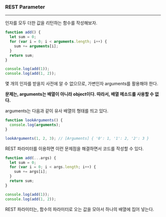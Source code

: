 ### REST Parameter

---



인자를 모두 더한 값을 리턴하는 함수를 작성해보자.

```javascript
function add() {
  let sum = 0;
  for (var i = 0; i < arguments.length; i++) {
    sum += arguments[i];
  }
  return sum;
}

console.log(add(1));
console.log(add(1, 2));
```

몇 개의 인자를 받을지 사전에 알 수 없으므로, 가변인자 arguments를 활용해야 한다.

<strong>문제는, arguments는 배열이 아니라 object이다. 따라서, 배열 메소드를 사용할 수 없다. </strong>



arguments는 다음과 같이 유사 배열의 형태를 띄고 있다.

```javascript
function lookArguments() {
  console.log(arguments);
}

lookArguments(1, 2, 3); // [Arguments] { '0': 1, '1': 2, '2': 3 }

```



REST 파라미터를 이용하면 이런 문제점을 해결하면서 코드를 작성할 수 있다.

```javascript
function add(...args) {
  let sum = 0;
  for (var i = 0; i < args.length; i++) {
    sum += args[i];
  }
  return sum;
}

console.log(add(1));
console.log(add(1, 2));
```

REST 파라미터는, 함수의 파라미터로 오는 값을 모아서 하나의 배열에 집어 넣는다.